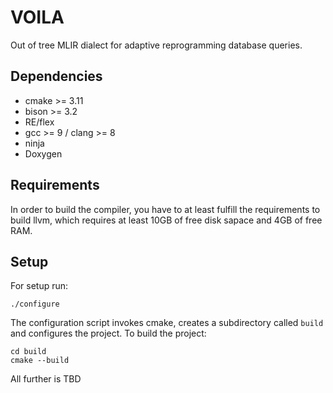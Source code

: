 # VOILA

Out of tree MLIR dialect for adaptive reprogramming database queries.

## Dependencies
- cmake >= 3.11
- bison >= 3.2
- RE/flex
- gcc >= 9 / clang >= 8
- ninja
- Doxygen

## Requirements
In order to build the compiler, you have to at least fulfill the requirements to build llvm, which requires at least 10GB of free disk sapace and 4GB of free RAM.

## Setup
For setup run:

```
./configure
```

The configuration script invokes cmake, creates a subdirectory called `build` and configures the project. To build the project:
```
cd build
cmake --build
```

All further is TBD